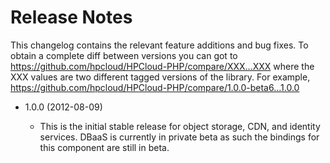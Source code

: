 # Release Notes

This changelog contains the relevant feature additions and bug fixes. To obtain a complete diff between versions you can got to https://github.com/hpcloud/HPCloud-PHP/compare/XXX...XXX where the XXX values are two different tagged versions of the library. For example, https://github.com/hpcloud/HPCloud-PHP/compare/1.0.0-beta6...1.0.0

* 1.0.0 (2012-08-09)

  * This is the initial stable release for object storage, CDN, and identity services. DBaaS is currently in private beta as such the bindings for this component are still in beta.